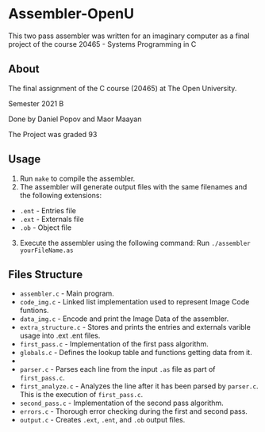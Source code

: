 # Assembler-OpenU
This two pass assembler was written for an imaginary computer as a final project of the course 20465 - Systems Programming in C

## About

The final assignment of the C course (20465) at The Open University.

Semester 2021 B

Done by Daniel Popov and Maor Maayan 

The Project was graded 93

## Usage

1. Run `make` to compile the assembler.
2. The assembler will generate output files with the same filenames and the following extensions:
- `.ent` - Entries file
- `.ext` - Externals file
- `.ob` - Object file              
3. Execute the assembler using the following command:
Run `./assembler yourFileName.as`
  
## Files Structure
- `assembler.c` - Main program.
- `code_img.c` - Linked list implementation used to represent Image Code funtions.
- `data_img.c` - Encode and print the Image Data of the assembler.
- `extra_structure.c` - Stores and prints the entries and externals varible usage into .ext .ent files.
- `first_pass.c` - Implementation of the first pass algorithm.
- `globals.c` - Defines the lookup table and functions getting data from it.
- 
- `parser.c` - Parses each line from the input `.as` file as part of `first_pass.c`.
- `first_analyze.c` - Analyzes the line after it has been parsed by `parser.c`. This is the execution of `first_pass.c`.
- `second_pass.c` - Implementation of the second pass algorithm.
- `errors.c` - Thorough error checking during the first and second pass.
- `output.c` - Creates `.ext`, `.ent`, and `.ob` output files.


